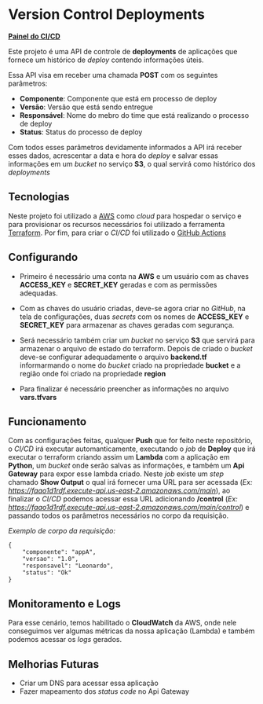 # Version Control Deployments

[**Painel do CI/CD**](https://github.com/leonardosmartins/serverless-project/actions)


Este projeto é uma API de controle de **deployments** de aplicações que fornece um histórico de *deploy* contendo informações úteis.

Essa API visa em receber uma chamada **POST** com os seguintes parâmetros:

 * **Componente**: Componente que está em processo de deploy
 * **Versão**: Versão que está sendo entregue
 * **Responsável**: Nome do mebro do time que está realizando o processo de deploy
 * **Status**: Status do processo de deploy

Com todos esses parâmetros devidamente informados a API irá receber esses dados, acrescentar a data e hora do *deploy* e salvar essas informações em um *bucket* no serviço **S3**, o qual servirá como histórico dos *deployments*

## Tecnologias

Neste projeto foi utilizado a [AWS](https://aws.amazon.com/pt/) como *cloud* para hospedar o serviço e para provisionar os recursos necessários foi utilizado a ferramenta [Terraform](https://www.terraform.io/). Por fim, para criar o *CI/CD* foi utilizado o [GitHub Actions](https://github.com/features/actions)

## Configurando

* Primeiro é necessário uma conta na **AWS** e um usuário com as chaves **ACCESS_KEY** e **SECRET_KEY** geradas e com as permissões adequadas.

* Com as chaves do usuário criadas, deve-se agora criar no *GitHub*, na tela de configurações, duas *secrets* com os nomes de **ACCESS_KEY** e **SECRET_KEY** para armazenar as chaves geradas com segurança.

* Será necessário também criar um *bucket* no serviço **S3** que servirá para armazenar o arquivo de estado do terraform. Depois de criado o *bucket* deve-se configurar adequadamente o arquivo **backend.tf** informarmando o nome do *bucket* criado na propriedade **bucket** e a região onde foi criado na propriedade **region**

* Para finalizar é necessário preencher as informações no arquivo **vars.tfvars**

## Funcionamento

Com as configurações feitas, qualquer **Push** que for feito neste repositório, o *CI/CD* irá executar automanticamente, executando o *job* de **Deploy** que irá executar o terraform criando assim um **Lambda** com a aplicação em **Python**, um *bucket* onde serão salvas as informações, e também um **Api Gateway** para expor esse lambda criado. Neste *job* existe um *step* chamado **Show Output** o qual irá fornecer uma URL para ser acessada (*Ex: https://faao1d1rdf.execute-api.us-east-2.amazonaws.com/main*), ao finalizar o *CI/CD* podemos acessar essa URL adicionando **/control** (*Ex: https://faao1d1rdf.execute-api.us-east-2.amazonaws.com/main/control*) e passando todos os parâmetros necessários no corpo da requisição.

*Exemplo de corpo da requisição:*

```
{
	"componente": "appA",
	"versao": "1.0",
	"responsavel": "Leonardo",
	"status": "Ok"
}
```

## Monitoramento e Logs

Para esse cenário, temos habilitado o **CloudWatch** da AWS, onde nele conseguimos ver algumas métricas da nossa aplicação (Lambda) e também podemos acessar os *logs* gerados.

## Melhorias Futuras

* Criar um DNS para acessar essa aplicação
* Fazer mapeamento dos *status code* no Api Gateway

